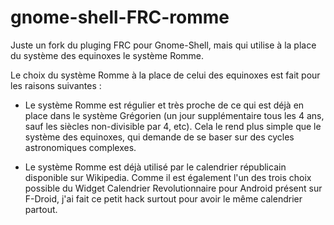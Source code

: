 # gnome-shell-FRC-romme

Juste un fork du pluging FRC pour Gnome-Shell, mais qui utilise à la place du système des equinoxes le système Romme.

Le choix du système Romme à la place de celui des equinoxes est fait pour les raisons suivantes :

- Le système Romme est régulier et très proche de ce qui est déjà en place dans le système Grégorien (un jour supplémentaire tous les 4 ans, sauf les siècles non-divisible par 4, etc). Cela le rend plus simple que le système des equinoxes, qui demande de se baser sur des cycles astronomiques complexes.

- Le système Romme est déjà utilisé par le calendrier républicain disponible sur Wikipedia. Comme il est également l'un des trois choix possible du Widget Calendrier Revolutionnaire pour Android présent sur F-Droid, j'ai fait ce petit hack surtout pour avoir le même calendrier partout.